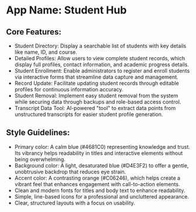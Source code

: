 # **App Name**: Student Hub

## Core Features:

- Student Directory: Display a searchable list of students with key details like name, ID, and course.
- Detailed Profiles: Allow users to view complete student records, which display full profiles, contact information, and academic progress details.
- Student Enrollment: Enable administrators to register and enroll students via interactive forms that streamline data capture and management.
- Record Update: Facilitate updating student records through editable profiles for continuous information accuracy.
- Student Removal: Implement easy student removal from the system while securing data through backups and role-based access control.
- Transcript Data Tool: AI-powered "tool" to extract data points from unstructured transcripts for easier student profile generation.

## Style Guidelines:

- Primary color: A calm blue (#4681C0) representing knowledge and trust. Its vibrancy helps readability in titles and interactive elements without being overwhelming.
- Background color: A light, desaturated blue (#D4E3F2) to offer a gentle, unobtrusive backdrop that reduces eye strain.
- Accent color: A contrasting orange (#C06246), which helps create a vibrant feel that enhances engagement with call-to-action elements.
- Clean and modern fonts for titles and body text to enhance readability.
- Simple, line-based icons for a professional and uncluttered appearance.
- Clear, structured layouts with a focus on usability.